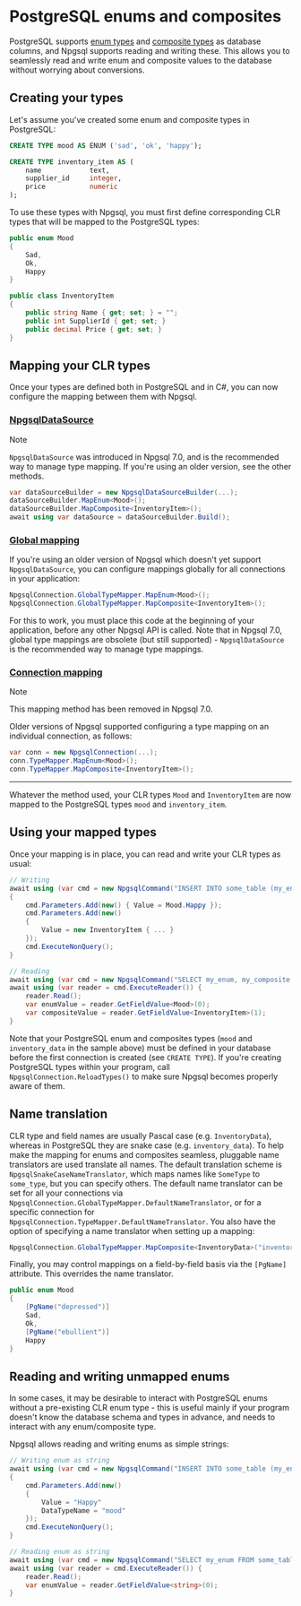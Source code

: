 # PostgreSQL enums and composites

PostgreSQL supports [enum types](http://www.postgresql.org/docs/current/static/datatype-enum.html) and [composite types](http://www.postgresql.org/docs/current/static/rowtypes.html) as database columns, and Npgsql supports reading and writing these. This allows you to seamlessly read and write enum and composite values to the database without worrying about conversions.

## Creating your types

Let's assume you've created some enum and composite types in PostgreSQL:

```sql
CREATE TYPE mood AS ENUM ('sad', 'ok', 'happy');

CREATE TYPE inventory_item AS (
    name            text,
    supplier_id     integer,
    price           numeric
);
```

To use these types with Npgsql, you must first define corresponding CLR types that will be mapped to the PostgreSQL types:

```csharp
public enum Mood
{
    Sad,
    Ok,
    Happy
}

public class InventoryItem
{
    public string Name { get; set; } = "";
    public int SupplierId { get; set; }
    public decimal Price { get; set; }
}
```

## Mapping your CLR types

Once your types are defined both in PostgreSQL and in C#, you can now configure the mapping between them with Npgsql.

### [NpgsqlDataSource](#tab/datasource)

> [!NOTE]
> `NpgsqlDataSource` was introduced in Npgsql 7.0, and is the recommended way to manage type mapping. If you're using an older version, see the other methods.

```c#
var dataSourceBuilder = new NpgsqlDataSourceBuilder(...);
dataSourceBuilder.MapEnum<Mood>();
dataSourceBuilder.MapComposite<InventoryItem>();
await using var dataSource = dataSourceBuilder.Build();
```

### [Global mapping](#tab/global)

If you're using an older version of Npgsql which doesn't yet support `NpgsqlDataSource`, you can configure mappings globally for all connections in your application:

```c#
NpgsqlConnection.GlobalTypeMapper.MapEnum<Mood>();
NpgsqlConnection.GlobalTypeMapper.MapComposite<InventoryItem>();
```

For this to work, you must place this code at the beginning of your application, before any other Npgsql API is called. Note that in Npgsql 7.0, global type mappings are obsolete (but still supported) - `NpgsqlDataSource` is the recommended way to manage type mappings.

### [Connection mapping](#tab/connection)

> [!NOTE]
> This mapping method has been removed in Npgsql 7.0.

Older versions of Npgsql supported configuring a type mapping on an individual connection, as follows:

```c#
var conn = new NpgsqlConnection(...);
conn.TypeMapper.MapEnum<Mood>();
conn.TypeMapper.MapComposite<InventoryItem>();
```

***

Whatever the method used, your CLR types `Mood` and `InventoryItem` are now mapped to the PostgreSQL types `mood` and `inventory_item`.

## Using your mapped types

Once your mapping is in place, you can read and write your CLR types as usual:

```c#
// Writing
await using (var cmd = new NpgsqlCommand("INSERT INTO some_table (my_enum, my_composite) VALUES ($1, $2)", conn))
{
    cmd.Parameters.Add(new() { Value = Mood.Happy });
    cmd.Parameters.Add(new()
    {
        Value = new InventoryItem { ... }
    });
    cmd.ExecuteNonQuery();
}

// Reading
await using (var cmd = new NpgsqlCommand("SELECT my_enum, my_composite FROM some_table", conn))
await using (var reader = cmd.ExecuteReader()) {
    reader.Read();
    var enumValue = reader.GetFieldValue<Mood>(0);
    var compositeValue = reader.GetFieldValue<InventoryItem>(1);
}
```

Note that your PostgreSQL enum and composites types (`mood` and `inventory_data` in the sample above) must be defined in your database before the first connection is created (see `CREATE TYPE`). If you're creating PostgreSQL types within your program, call `NpgsqlConnection.ReloadTypes()` to make sure Npgsql becomes properly aware of them.

## Name translation

CLR type and field names are usually Pascal case (e.g. `InventoryData`), whereas in PostgreSQL they are snake case (e.g. `inventory_data`). To help make the mapping for enums and composites seamless, pluggable name translators are used translate all names. The default translation scheme is `NpgsqlSnakeCaseNameTranslator`, which maps names like `SomeType` to `some_type`, but you can specify others. The default name translator can be set for all your connections via `NpgsqlConnection.GlobalTypeMapper.DefaultNameTranslator`, or for a specific connection for `NpgsqlConnection.TypeMapper.DefaultNameTranslator`. You also have the option of specifying a name translator when setting up a mapping:

```c#
NpgsqlConnection.GlobalTypeMapper.MapComposite<InventoryData>("inventory_data", new NpgsqlNullNameTranslator());
```

Finally, you may control mappings on a field-by-field basis via the `[PgName]` attribute. This overrides the name translator.

```c#
public enum Mood
{
    [PgName("depressed")]
    Sad,
    Ok,
    [PgName("ebullient")]
    Happy
}
```

## Reading and writing unmapped enums

In some cases, it may be desirable to interact with PostgreSQL enums without a pre-existing CLR enum type - this is useful mainly if your program doesn't know the database schema and types in advance, and needs to interact with any enum/composite type.

Npgsql allows reading and writing enums as simple strings:

```c#
// Writing enum as string
await using (var cmd = new NpgsqlCommand("INSERT INTO some_table (my_enum) VALUES ($1)", conn))
{
    cmd.Parameters.Add(new()
    {
        Value = "Happy"
        DataTypeName = "mood"
    });
    cmd.ExecuteNonQuery();
}

// Reading enum as string
await using (var cmd = new NpgsqlCommand("SELECT my_enum FROM some_table", conn))
await using (var reader = cmd.ExecuteReader()) {
    reader.Read();
    var enumValue = reader.GetFieldValue<string>(0);
}
```
